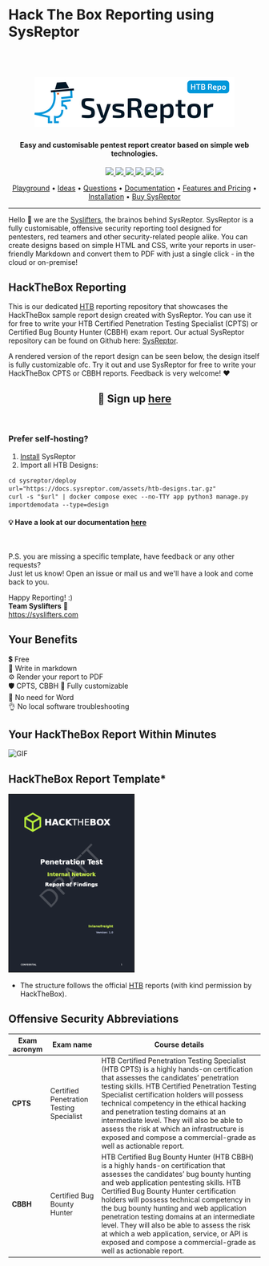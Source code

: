 # Hack The Box Reporting using SysReptor
<h1 align="center">
    <br>
    <a href="https://docs.sysreptor.com/"><img src="logo.png" alt="SysReptor"></a>
</h1>

<h4 align="center">Easy and customisable pentest report creator based on simple web technologies.</h4>

<p align="center">
<a href="https://github.com/syslifters/sysreptor/">
    <img src="https://img.shields.io/github/stars/Syslifters/sysreptor?color=yellow&style=flat-square">
</a>
<a href="https://github.com/syslifters/sysreptor/releases/latest">
    <img src="https://img.shields.io/github/v/release/syslifters/sysreptor?color=green&style=flat-square">
</a>
<a href="https://github.com/syslifters/sysreptor/releases/latest">
    <img src="https://img.shields.io/github/release-date/syslifters/sysreptor?color=blue&style=flat-square">
</a>
<a href="https://github.com/syslifters/sysreptor/releases/latest">
    <img src="https://img.shields.io/github/repo-size/syslifters/sysreptor?color=red&style=flat-square">
</a>
<a href="https://www.linkedin.com/company/syslifters/">
    <img src="https://img.shields.io/badge/-Linkedin-blue?style=flat-square&logo=linkedin">
</a>
<a href="https://twitter.com/intent/user?screen_name=sysreptor">
    <img src="https://img.shields.io/twitter/follow/sysreptor?style=social">
</a>
</p>

<p align="center">
  <a href="https://cloud.sysreptor.com/demo">Playground</a> •
  <a href="https://github.com/Syslifters/sysreptor/discussions/categories/ideas">Ideas</a> •
  <a href="https://github.com/Syslifters/sysreptor/discussions/categories/q-a">Questions</a> •
  <a href="https://docs.sysreptor.com/">Documentation</a> •
  <a href="https://docs.sysreptor.com/features-and-pricing/">Features and Pricing</a> •
  <a href="https://docs.sysreptor.com/setup/installation/">Installation</a> •
  <a href="https://cloud.sysreptor.com/order/">Buy SysReptor</a>
</p>

---

Hello 👋 we are the [Syslifters](https://www.syslifters.com/en/home), the brainos behind SysReptor. SysReptor is a fully customisable, offensive security reporting tool designed for pentesters, red teamers and other security-related people alike. You can create designs based on simple HTML and CSS, write your reports in user-friendly Markdown and convert them to PDF with just a single click - in the cloud or on-premise!

## HackTheBox Reporting
This is our dedicated [HTB](https://www.hackthebox.com/) reporting repository that showcases the HackTheBox sample report design created with SysReptor. You can use it for free to write your HTB Certified Penetration Testing Specialist (CPTS) or Certified Bug Bounty Hunter (CBBH) exam report. Our actual SysReptor repository can be found on Github here: [SysReptor](https://github.com/Syslifters/sysreptor). 

A rendered version of the report design can be seen below, the design itself is fully customizable ofc. Try it out and use SysReptor for free to write your HackTheBox CPTS or CBBH reports. Feedback is very welcome! ❤️

<h2 align="center">🚀 Sign up <a class="md-button" href="https://cloud.sysreptor.com/oscp/signup/">here</a></h2>
<br>

### Prefer self-hosting?

1. [Install](https://docs.sysreptor.com/setup/installation/) SysReptor 
2. Import all HTB Designs:

```shell linenums="1"
cd sysreptor/deploy
url="https://docs.sysreptor.com/assets/htb-designs.tar.gz"
curl -s "$url" | docker compose exec --no-TTY app python3 manage.py importdemodata --type=design
```

<h4>💡 Have a look at our documentation <a class="md-button" href="https://docs.sysreptor.com/">here</a></h4>
<br>

P.S. you are missing a specific template, have feedback or any other requests?  
Just let us know! Open an issue or mail us and we'll have a look and come back to you.

Happy Reporting! :)  
<b>Team Syslifters</b> 🦖  
<a href="https://syslifters.com">https://syslifters.com</a>
<br>

## Your Benefits
💲 Free  
📝 Write in markdown  
⚙️ Render your report to PDF  
🛡️ CPTS, CBBH
🚀 Fully customizable  
🎉  No need for Word  
👌  No local software troubleshooting


## Your HackTheBox Report Within Minutes
![GIF](https://github.com/Syslifters/OSCP-Reporting/blob/main/oscp-reporting.gif)


## HackTheBox Report Template*
<p float="left">
<a href="https://docs.sysreptor.com/assets/reports/HTB-Report-Demo.pdf">
<img width="250" alt="HTB Report" src="CPTS-Report-Preview.png" style="border:1px solid;">
</a>
</p>

* The structure follows the official [HTB]([https://www.offsec.com/](https://www.hackthebox.com/)) reports (with kind permission by HackTheBox).

## Offensive Security Abbreviations

Exam acronym | Exam name                                         | Course details
-------------|---------------------------------------------------|-------------------
**CPTS**     | Certified Penetration Testing Specialist         | HTB Certified Penetration Testing Specialist (HTB CPTS) is a highly hands-on certification that assesses the candidates’ penetration testing skills. HTB Certified Penetration Testing Specialist certification holders will possess technical competency in the ethical hacking and penetration testing domains at an intermediate level. They will also be able to assess the risk at which an infrastructure is exposed and compose a commercial-grade as well as actionable report.
**CBBH**     | Certified Bug Bounty Hunter         | HTB Certified Bug Bounty Hunter (HTB CBBH) is a highly hands-on certification that assesses the candidates’ bug bounty hunting and web application pentesting skills. HTB Certified Bug Bounty Hunter certification holders will possess technical competency in the bug bounty hunting and web application penetration testing domains at an intermediate level. They will also be able to assess the risk at which a web application, service, or API is exposed and compose a commercial-grade as well as actionable report.
